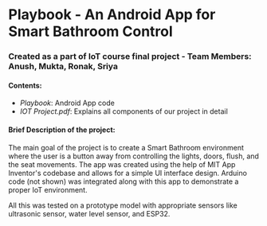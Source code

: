# Playbook - An Android App for Smart Bathroom Control

### Created as a part of IoT course final project - Team Members: Anush, Mukta, Ronak, Sriya

#### Contents:
- *Playbook*: Android App code
- *IOT Project.pdf*: Explains all components of our project in detail

#### Brief Description of the project:
The main goal of the project is to create a Smart Bathroom environment where the user is a button away from controlling the lights, doors, flush, and the seat movements.
The app was created using the help of MIT App Inventor's codebase and allows for a simple UI interface design. Arduino code (not shown) was integrated along with this app to demonstrate a proper IoT environment.

All this was tested on a prototype model with appropriate sensors like ultrasonic sensor, water level sensor, and ESP32.
